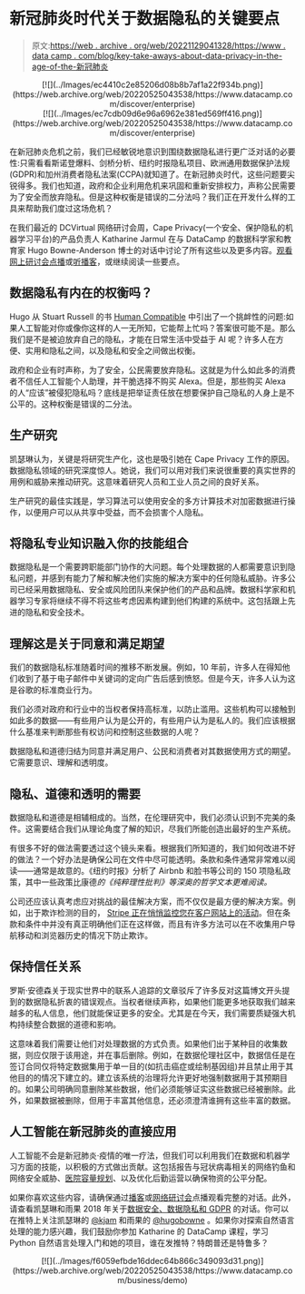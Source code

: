 # 新冠肺炎时代关于数据隐私的关键要点

> 原文:[https://web . archive . org/web/20221129041328/https://www . data camp . com/blog/key-take-aways-about-data-privacy-in-the-age-of-the-新冠肺炎](https://web.archive.org/web/20221129041328/https://www.datacamp.com/blog/key-takeaways-about-data-privacy-in-the-age-of-covid-19)

<center>[![](../Images/ec4410c2e85206d08b8b7af1a22f934b.png)](https://web.archive.org/web/20220525043538/https://www.datacamp.com/discover/enterprise)</center>

<center>[![](../Images/ec7cdb09d6e96a6962e381ed569ff416.png)](https://web.archive.org/web/20220525043538/https://www.datacamp.com/discover/enterprise)</center>

在新冠肺炎危机之前，我们已经敏锐地意识到围绕数据隐私进行更广泛对话的必要性:只需看看斯诺登爆料、剑桥分析、纽约时报隐私项目、欧洲通用数据保护法规(GDPR)和加州消费者隐私法案(CCPA)就知道了。在新冠肺炎时代，这些问题要尖锐得多。我们也知道，政府和企业利用危机来巩固和重新安排权力，声称公民需要为了安全而放弃隐私。但是这种权衡是错误的二分法吗？我们正在开发什么样的工具来帮助我们度过这场危机？

在我们最近的 DCVirtual 网络研讨会周，Cape Privacy(一个安全、保护隐私的机器学习平台)的产品负责人 Katharine Jarmul 在与 DataCamp 的数据科学家和教育家 Hugo Bowne-Anderson 博士的对话中讨论了所有这些以及更多内容。[观看网上研讨会点播](https://web.archive.org/web/20220525043538/https://www.datacamp.com/resources/webinars/data-privacy-in-the-age-of-covid-19)或[听播客](https://web.archive.org/web/20220525043538/https://www.datacamp.com/community/podcast/Data-Privacy-Age-of-COVID-19)，或继续阅读一些要点。

## 数据隐私有内在的权衡吗？

Hugo 从 Stuart Russell 的书 [Human Compatible](https://web.archive.org/web/20220525043538/https://www.amazon.com/Human-Compatible-Artificial-Intelligence-Problem-ebook/dp/B07N5J5FTS) 中引出了一个挑衅性的问题:如果人工智能对你或像你这样的人一无所知，它能帮上忙吗？答案很可能不是。那么我们是不是被迫放弃自己的隐私，才能在日常生活中受益于 AI 呢？许多人在方便、实用和隐私之间，以及隐私和安全之间做出权衡。

政府和企业有时声称，为了安全，公民需要放弃隐私。这就是为什么如此多的消费者不信任人工智能个人助理，并干脆选择不购买 Alexa。但是，那些购买 Alexa 的人“应该”被侵犯隐私吗？底线是把举证责任放在想要保护自己隐私的人身上是不公平的。这种权衡是错误的二分法。

## 生产研究

凯瑟琳认为，关键是将研究生产化，这也是吸引她在 Cape Privacy 工作的原因。数据隐私领域的研究深度惊人。她说，我们可以用对我们来说很重要的真实世界的用例和威胁来推动研究。这意味着研究人员和工业人员之间的良好关系。

生产研究的最佳实践是，学习算法可以使用安全的多方计算技术对加密数据进行操作，以便用户可以从共享中受益，而不会损害个人隐私。

## 将隐私专业知识融入你的技能组合

数据隐私是一个需要跨职能部门协作的大问题。每个处理数据的人都需要意识到隐私问题，并感到有能力了解和解决他们实施的解决方案中的任何隐私威胁。许多公司已经采用数据隐私、安全或风险团队来保护他们的产品和品牌。数据科学家和机器学习专家将继续不得不将这些考虑因素构建到他们构建的系统中。这包括跟上先进的隐私和安全技术。

## 理解这是关于同意和满足期望

我们的数据隐私标准随着时间的推移不断发展。例如，10 年前，许多人在得知他们收到了基于电子邮件中关键词的定向广告后感到愤怒。但是今天，许多人认为这是谷歌的标准商业行为。

我们必须对政府和行业中的当权者保持高标准，以防止滥用。这些机构可以接触到如此多的数据——有些用户认为是公开的，有些用户认为是私人的。我们应该根据什么基准来判断那些有权访问和控制这些数据的人呢？

数据隐私和道德归结为同意并满足用户、公民和消费者对其数据使用方式的期望。它需要意识、理解和透明度。

## 隐私、道德和透明的需要

数据隐私和道德是相辅相成的。当然，在伦理研究中，我们必须认识到不完美的条件。这需要结合我们从理论角度了解的知识，尽我们所能创造出最好的生产系统。

有很多不好的做法需要透过这个镜头来看。根据我们所知道的，我们如何改进不好的做法？一个好办法是确保公司在文件中尽可能透明。条款和条件通常非常难以阅读——通常是故意的。《纽约时报》分析了 Airbnb 和脸书等公司的 150 项隐私政策，其中一些政策比康德*的《纯粹理性批判》等深奥的哲学文本更难阅读。*

公司还应该认真考虑应对挑战的最佳解决方案，而不仅仅是最方便的解决方案。例如，出于欺诈检测的目的， [Stripe 正在悄悄监控您在客户网站上的活动](https://web.archive.org/web/20220525043538/https://mtlynch.io/stripe-recording-its-customers/)。但在条款和条件中并没有真正明确他们正在这样做，而且有许多方法可以在不收集用户导航移动和浏览器历史的情况下防止欺诈。

## 保持信任关系

罗斯·安德森关于现实世界中的联系人追踪的文章驳斥了许多反对这篇博文开头提到的数据隐私折衷的错误观点。当权者继续声称，如果他们能更多地获取我们越来越多的私人信息，他们就能保证更多的安全。尤其是在今天，我们需要质疑强大机构持续整合数据的道德和影响。

这意味着我们需要让他们对处理数据的方式负责。如果他们出于某种目的收集数据，则应仅限于该用途，并在事后删除。例如，在数据伦理社区中，数据信任是在签订合同仅将特定数据集用于单一目的(如抗击癌症或绘制基因组)并且禁止用于其他目的的情况下建立的。建立该系统的治理将允许更好地强制数据用于其预期目的。如果公司明确同意删除某些数据，他们必须能够证实这些数据已经被删除。此外，如果数据被删除，但用于丰富其他信息，还必须澄清谁拥有这些丰富的数据。

## 人工智能在新冠肺炎的直接应用

人工智能不会是新冠肺炎·疫情的唯一疗法，但我们可以利用我们在数据和机器学习方面的技能，以积极的方式做出贡献。这包括报告与冠状病毒相关的网络钓鱼和网络安全威胁、[医院容量规划](https://web.archive.org/web/20220525043538/https://www.datacamp.com/resources/webinars/covid-19-and-hospital-capacity-planning)、以及优化后勤运营以确保物资的公平分配。

如果你喜欢这些内容，请确保通过[播客](https://web.archive.org/web/20220525043538/https://www.datacamp.com/community/podcast/Data-Privacy-Age-of-COVID-19)或[网络研讨会](https://web.archive.org/web/20220525043538/https://www.datacamp.com/resources/webinars/data-privacy-in-the-age-of-covid-19)点播观看完整的对话。此外，请查看凯瑟琳和雨果 2018 年关于[数据安全、数据隐私和 GDPR](https://web.archive.org/web/20220525043538/https://www.datacamp.com/community/podcast/data-security-privacy-gdpr) 的对话。你可以在推特上关注凯瑟琳的 [@kjam](https://web.archive.org/web/20220525043538/https://twitter.com/kjam) 和雨果的 [@hugobowne](https://web.archive.org/web/20220525043538/https://twitter.com/hugobowne) 。如果你对探索自然语言处理的能力感兴趣，我们鼓励你参加 Katharine 的 DataCamp 课程，学习 Python 自然语言处理入门和她的项目，谁在发推特？特朗普还是特鲁多？

<center>[![](../Images/f6059efbde16ddec64b866c349093d31.png)](https://web.archive.org/web/20220525043538/https://www.datacamp.com/business/demo)</center>